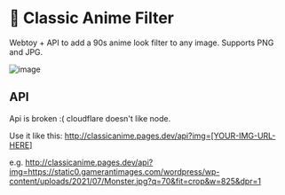 # 🌺 Classic Anime Filter

Webtoy + API to add a 90s anime look filter to any image. Supports PNG and JPG.

![image](https://github.com/user-attachments/assets/42400520-78dc-4c9c-abf8-a3a7983f2186)

## API

Api is broken :( cloudflare doesn't like node.

Use it like this:
http://classicanime.pages.dev/api?img=[YOUR-IMG-URL-HERE]

e.g.
http://classicanime.pages.dev/api?img=https://static0.gamerantimages.com/wordpress/wp-content/uploads/2021/07/Monster.jpg?q=70&fit=crop&w=825&dpr=1
